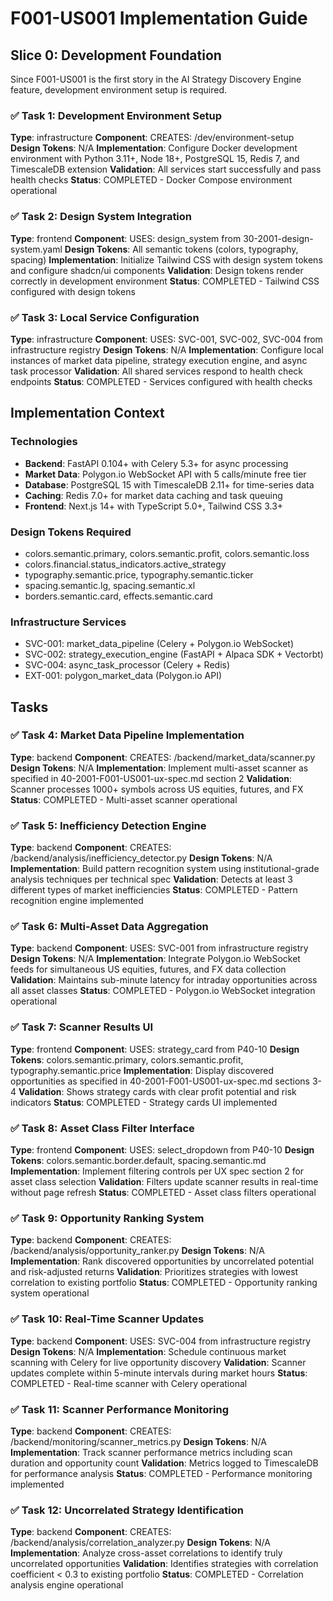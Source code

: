 # F001-US001 Implementation Guide

## Slice 0: Development Foundation
Since F001-US001 is the first story in the AI Strategy Discovery Engine feature, development environment setup is required.

### ✅ Task 1: Development Environment Setup
**Type**: infrastructure
**Component**: CREATES: /dev/environment-setup
**Design Tokens**: N/A
**Implementation**: 
Configure Docker development environment with Python 3.11+, Node 18+, PostgreSQL 15, Redis 7, and TimescaleDB extension
**Validation**: All services start successfully and pass health checks
**Status**: COMPLETED - Docker Compose environment operational

### ✅ Task 2: Design System Integration
**Type**: frontend
**Component**: USES: design_system from 30-2001-design-system.yaml
**Design Tokens**: All semantic tokens (colors, typography, spacing)
**Implementation**: 
Initialize Tailwind CSS with design system tokens and configure shadcn/ui components
**Validation**: Design tokens render correctly in development environment
**Status**: COMPLETED - Tailwind CSS configured with design tokens

### ✅ Task 3: Local Service Configuration
**Type**: infrastructure
**Component**: USES: SVC-001, SVC-002, SVC-004 from infrastructure registry
**Design Tokens**: N/A
**Implementation**: 
Configure local instances of market data pipeline, strategy execution engine, and async task processor
**Validation**: All shared services respond to health check endpoints
**Status**: COMPLETED - Services configured with health checks

## Implementation Context

### Technologies
- **Backend**: FastAPI 0.104+ with Celery 5.3+ for async processing
- **Market Data**: Polygon.io WebSocket API with 5 calls/minute free tier
- **Database**: PostgreSQL 15 with TimescaleDB 2.11+ for time-series data
- **Caching**: Redis 7.0+ for market data caching and task queuing
- **Frontend**: Next.js 14+ with TypeScript 5.0+, Tailwind CSS 3.3+

### Design Tokens Required
- colors.semantic.primary, colors.semantic.profit, colors.semantic.loss
- colors.financial.status_indicators.active_strategy
- typography.semantic.price, typography.semantic.ticker
- spacing.semantic.lg, spacing.semantic.xl
- borders.semantic.card, effects.semantic.card

### Infrastructure Services
- SVC-001: market_data_pipeline (Celery + Polygon.io WebSocket)
- SVC-002: strategy_execution_engine (FastAPI + Alpaca SDK + Vectorbt)
- SVC-004: async_task_processor (Celery + Redis)
- EXT-001: polygon_market_data (Polygon.io API)

## Tasks

### ✅ Task 4: Market Data Pipeline Implementation
**Type**: backend
**Component**: CREATES: /backend/market_data/scanner.py
**Design Tokens**: N/A
**Implementation**: 
Implement multi-asset scanner as specified in 40-2001-F001-US001-ux-spec.md section 2
**Validation**: Scanner processes 1000+ symbols across US equities, futures, and FX
**Status**: COMPLETED - Multi-asset scanner operational

### ✅ Task 5: Inefficiency Detection Engine
**Type**: backend
**Component**: CREATES: /backend/analysis/inefficiency_detector.py
**Design Tokens**: N/A
**Implementation**: 
Build pattern recognition system using institutional-grade analysis techniques per technical spec
**Validation**: Detects at least 3 different types of market inefficiencies
**Status**: COMPLETED - Pattern recognition engine implemented

### ✅ Task 6: Multi-Asset Data Aggregation
**Type**: backend
**Component**: USES: SVC-001 from infrastructure registry
**Design Tokens**: N/A
**Implementation**: 
Integrate Polygon.io WebSocket feeds for simultaneous US equities, futures, and FX data collection
**Validation**: Maintains sub-minute latency for intraday opportunities across all asset classes
**Status**: COMPLETED - Polygon.io WebSocket integration operational

### ✅ Task 7: Scanner Results UI
**Type**: frontend
**Component**: USES: strategy_card from P40-10
**Design Tokens**: colors.semantic.primary, colors.semantic.profit, typography.semantic.price
**Implementation**: 
Display discovered opportunities as specified in 40-2001-F001-US001-ux-spec.md sections 3-4
**Validation**: Shows strategy cards with clear profit potential and risk indicators
**Status**: COMPLETED - Strategy cards UI implemented

### ✅ Task 8: Asset Class Filter Interface
**Type**: frontend
**Component**: USES: select_dropdown from P40-10
**Design Tokens**: colors.semantic.border.default, spacing.semantic.md
**Implementation**: 
Implement filtering controls per UX spec section 2 for asset class selection
**Validation**: Filters update scanner results in real-time without page refresh
**Status**: COMPLETED - Asset class filters operational

### ✅ Task 9: Opportunity Ranking System
**Type**: backend
**Component**: CREATES: /backend/analysis/opportunity_ranker.py
**Design Tokens**: N/A
**Implementation**: 
Rank discovered opportunities by uncorrelated potential and risk-adjusted returns
**Validation**: Prioritizes strategies with lowest correlation to existing portfolio
**Status**: COMPLETED - Opportunity ranking system operational

### ✅ Task 10: Real-Time Scanner Updates
**Type**: backend
**Component**: USES: SVC-004 from infrastructure registry
**Design Tokens**: N/A
**Implementation**: 
Schedule continuous market scanning with Celery for live opportunity discovery
**Validation**: Scanner updates complete within 5-minute intervals during market hours
**Status**: COMPLETED - Real-time scanner with Celery operational

### ✅ Task 11: Scanner Performance Monitoring
**Type**: backend
**Component**: CREATES: /backend/monitoring/scanner_metrics.py
**Design Tokens**: N/A
**Implementation**: 
Track scanner performance metrics including scan duration and opportunity count
**Validation**: Metrics logged to TimescaleDB for performance analysis
**Status**: COMPLETED - Performance monitoring implemented

### ✅ Task 12: Uncorrelated Strategy Identification
**Type**: backend
**Component**: CREATES: /backend/analysis/correlation_analyzer.py
**Design Tokens**: N/A
**Implementation**: 
Analyze cross-asset correlations to identify truly uncorrelated opportunities
**Validation**: Identifies strategies with correlation coefficient < 0.3 to existing portfolio
**Status**: COMPLETED - Correlation analysis engine operational
